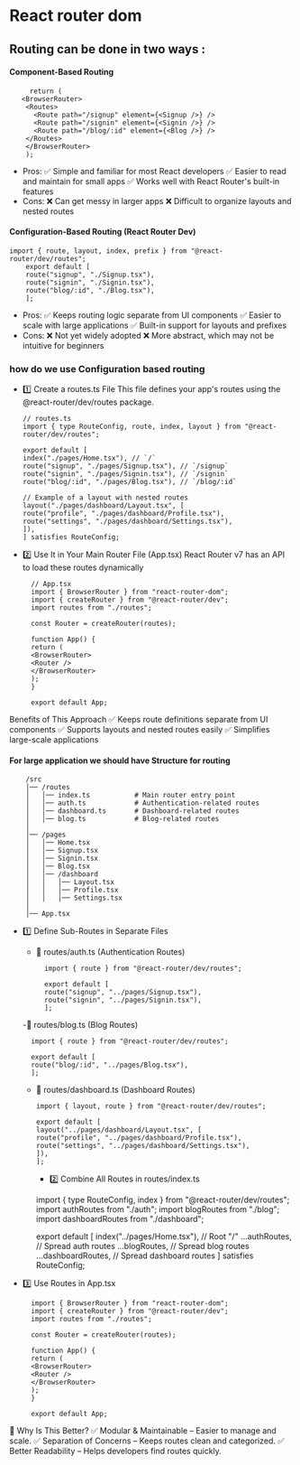 # React router dom

## Routing can be done in two ways :

#### Component-Based Routing

         return (
       <BrowserRouter>
        <Routes>
          <Route path="/signup" element={<Signup />} />
          <Route path="/signin" element={<Signin />} />
          <Route path="/blog/:id" element={<Blog />} />
        </Routes>
        </BrowserRouter>
        );

- Pros:
  ✅ Simple and familiar for most React developers
  ✅ Easier to read and maintain for small apps
  ✅ Works well with React Router's built-in features
- Cons:
  ❌ Can get messy in larger apps
  ❌ Difficult to organize layouts and nested routes

#### Configuration-Based Routing (React Router Dev)

    import { route, layout, index, prefix } from "@react-router/dev/routes";
        export default [
        route("signup", "./Signup.tsx"),
        route("signin", "./Signin.tsx"),
        route("blog/:id", "./Blog.tsx"),
        ];


- Pros:
  ✅ Keeps routing logic separate from UI components
  ✅ Easier to scale with large applications
  ✅ Built-in support for layouts and prefixes
- Cons:
  ❌ Not yet widely adopted
  ❌ More abstract, which may not be intuitive for beginners



### how do we use Configuration based routing

-   1️⃣ Create a routes.ts File
    This file defines your app's routes using the @react-router/dev/routes package.

        // routes.ts
        import { type RouteConfig, route, index, layout } from "@react-router/dev/routes";
        
        export default [
        index("./pages/Home.tsx"), // `/`
        route("signup", "./pages/Signup.tsx"), // `/signup`
        route("signin", "./pages/Signin.tsx"), // `/signin`
        route("blog/:id", "./pages/Blog.tsx"), // `/blog/:id`
        
        // Example of a layout with nested routes
        layout("./pages/dashboard/Layout.tsx", [
        route("profile", "./pages/dashboard/Profile.tsx"),
        route("settings", "./pages/dashboard/Settings.tsx"),
        ]),
        ] satisfies RouteConfig;


- 2️⃣ Use It in Your Main Router File (App.tsx)
  React Router v7 has an API to load these routes dynamically

        // App.tsx
        import { BrowserRouter } from "react-router-dom";
        import { createRouter } from "@react-router/dev";
        import routes from "./routes";
        
        const Router = createRouter(routes);
        
        function App() {
        return (
        <BrowserRouter>
        <Router />
        </BrowserRouter>
        );
        }
        
        export default App;

Benefits of This Approach
✅ Keeps route definitions separate from UI components
✅ Supports layouts and nested routes easily
✅ Simplifies large-scale applications


#### For large application we should have Structure for routing

        /src
        │── /routes
        │   │── index.ts           # Main router entry point
        │   │── auth.ts            # Authentication-related routes
        │   │── dashboard.ts       # Dashboard-related routes
        │   │── blog.ts            # Blog-related routes
        │
        │── /pages
        │   │── Home.tsx
        │   │── Signup.tsx
        │   │── Signin.tsx
        │   │── Blog.tsx
        │   │── /dashboard
        │   │   │── Layout.tsx
        │   │   │── Profile.tsx
        │   │   │── Settings.tsx
        │
        │── App.tsx

- 1️⃣ Define Sub-Routes in Separate Files
    - 🔹 routes/auth.ts (Authentication Routes)

            import { route } from "@react-router/dev/routes";
          
            export default [
            route("signup", "../pages/Signup.tsx"),
            route("signin", "../pages/Signin.tsx"),
            ];

  -🔹 routes/blog.ts (Blog Routes)

        import { route } from "@react-router/dev/routes";
        
        export default [
        route("blog/:id", "../pages/Blog.tsx"),
        ];

    - 🔹 routes/dashboard.ts (Dashboard Routes)

          import { layout, route } from "@react-router/dev/routes";
          
          export default [
          layout("../pages/dashboard/Layout.tsx", [
          route("profile", "../pages/dashboard/Profile.tsx"),
          route("settings", "../pages/dashboard/Settings.tsx"),
          ]),
          ];

        - 2️⃣ Combine All Routes in routes/index.ts


        import { type RouteConfig, index } from "@react-router/dev/routes";
        import authRoutes from "./auth";
        import blogRoutes from "./blog";
        import dashboardRoutes from "./dashboard";
    
        export default [
        index("../pages/Home.tsx"), // Root "/"
        ...authRoutes, // Spread auth routes
        ...blogRoutes, // Spread blog routes
        ...dashboardRoutes, // Spread dashboard routes
        ] satisfies RouteConfig;


- 3️⃣ Use Routes in App.tsx

        import { BrowserRouter } from "react-router-dom";
        import { createRouter } from "@react-router/dev";
        import routes from "./routes";
        
        const Router = createRouter(routes);
        
        function App() {
        return (
        <BrowserRouter>
        <Router />
        </BrowserRouter>
        );
        }
        
        export default App;


🚀 Why Is This Better?
✅ Modular & Maintainable – Easier to manage and scale.
✅ Separation of Concerns – Keeps routes clean and categorized.
✅ Better Readability – Helps developers find routes quickly.